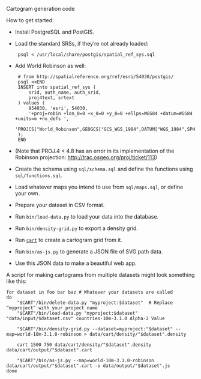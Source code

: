 Cartogram generation code

How to get started:

 * Install PostgreSQL and PostGIS.
 * Load the standard SRSs, if they’re not already loaded:

        psql < /usr/local/share/postgis/spatial_ref_sys.sql

 * Add World Robinson as well:

        # from http://spatialreference.org/ref/esri/54030/postgis/
        psql <<END
        INSERT into spatial_ref_sys (
            srid, auth_name, auth_srid,
            proj4text, srtext
        ) values (
            954030, 'esri', 54030,
            '+proj=robin +lon_0=0 +x_0=0 +y_0=0 +ellps=WGS84 +datum=WGS84 +units=m +no_defs ',
              'PROJCS["World_Robinson",GEOGCS["GCS_WGS_1984",DATUM["WGS_1984",SPHEROID["WGS_1984",6378137,298.257223563]],PRIMEM["Greenwich",0],UNIT["Degree",0.017453292519943295]],PROJECTION["Robinson"],PARAMETER["False_Easting",0],PARAMETER["False_Northing",0],PARAMETER["Central_Meridian",0],UNIT["Meter",1],AUTHORITY["EPSG","54030"]]'
        );
        END

 * (Note that PROJ.4 < 4.8 has an error in its implementation of the Robinson projection:
   http://trac.osgeo.org/proj/ticket/113)

 * Create the schema using `sql/schema.sql` and define the functions using `sql/functions.sql`.

 * Load whatever maps you intend to use from `sql/maps.sql`, or define your own.

 * Prepare your dataset in CSV format.

 * Run `bin/load-data.py` to load your data into the database.
 
 * Run `bin/density-grid.py` to export a density grid.

 * Run [`cart`](http://www-personal.umich.edu/~mejn/cart/) to create a cartogram grid from it.
 
 * Run `bin/as-js.py` to generate a JSON file of SVG path data.
 
 * Use this JSON data to make a beautiful web app.

A script for making cartograms from multiple datasets might look something like this:

```CART=/usr/local/cartograms  # Or wherever you have installed it
for dataset in foo bar baz # Whatever your datasets are called
do
    "$CART"/bin/delete-data.py "myproject:$dataset"  # Replace “myproject” with your project name
    "$CART"/bin/load-data.py "myproject:$dataset" "data/input/$dataset.csv" countries-10m-3.1.0 Alpha-2 Value

    "$CART"/bin/density-grid.py --dataset=myproject:"$dataset" --map=world-10m-3.1.0-robinson > data/cart/density/"$dataset".density

    cart 1500 750 data/cart/density/"$dataset".density data/cart/output/"$dataset".cart

    "$CART"/bin/as-js.py --map=world-10m-3.1.0-robinson data/cart/output/"$dataset".cart -o data/output/"$dataset".js
done
```
